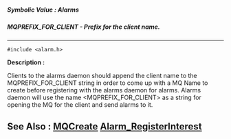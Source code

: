 ##### Symbolic Value : Alarms
##### MQPREFIX_FOR_CLIENT - Prefix for the client name.
---
```
#include <alarm.h>
```
**Description :**

Clients to the alarms daemon should append the client name to the 
MQPREFIX_FOR_CLIENT string in order to come up with a MQ Name to create before 
registering with the alarms daemon for alarms.  Alarms daemon will use the name 
<MQPREFIX_FOR_CLIENT><ClientName> as a string for opening the MQ for the client 
and send alarms to it.

**See Also :**
[MQCreate](/domino-c-api-docs/reference/Func/MQCreate)
[Alarm_RegisterInterest](/domino-c-api-docs/reference/Func/Alarm_RegisterInterest)
---
